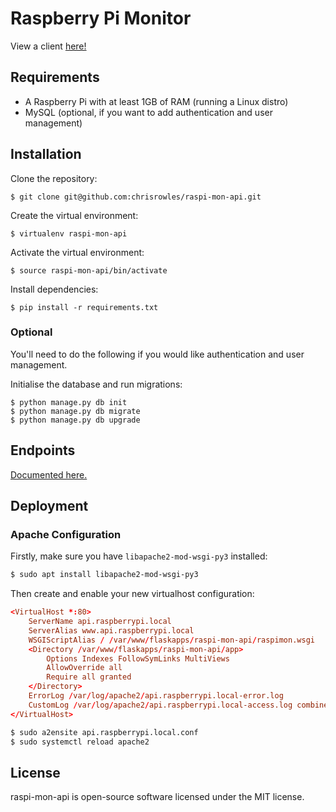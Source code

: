 # Raspberry Pi Monitor

View a client [here!](https://pi.mon.rowles.ch)

## Requirements

- A Raspberry Pi with at least 1GB of RAM (running a Linux distro)
- MySQL (optional, if you want to add authentication and user management)

## Installation

Clone the repository:
```
$ git clone git@github.com:chrisrowles/raspi-mon-api.git
```

Create the virtual environment:
```
$ virtualenv raspi-mon-api
```

Activate the virtual environment:
```
$ source raspi-mon-api/bin/activate
```

Install dependencies:
```
$ pip install -r requirements.txt
```

### Optional

You'll need to do the following if you would like authentication and user management.

Initialise the database and run migrations:
```
$ python manage.py db init
$ python manage.py db migrate
$ python manage.py db upgrade
```

## Endpoints

[Documented here.](https://pi.rowles1.net)

## Deployment

### Apache Configuration
Firstly, make sure you have `libapache2-mod-wsgi-py3` installed:

```bash
$ sudo apt install libapache2-mod-wsgi-py3
```

Then create and enable your new virtualhost configuration:

```conf
<VirtualHost *:80>
    ServerName api.raspberrypi.local
    ServerAlias www.api.raspberrypi.local
    WSGIScriptAlias / /var/www/flaskapps/raspi-mon-api/raspimon.wsgi
    <Directory /var/www/flaskapps/raspi-mon-api/app>
        Options Indexes FollowSymLinks MultiViews
        AllowOverride all
        Require all granted
    </Directory>
    ErrorLog /var/log/apache2/api.raspberrypi.local-error.log
    CustomLog /var/log/apache2/api.raspberrypi.local-access.log combined
</VirtualHost>
```

```bash
$ sudo a2ensite api.raspberrypi.local.conf
$ sudo systemctl reload apache2
```

## License

raspi-mon-api is open-source software licensed under the MIT license.
